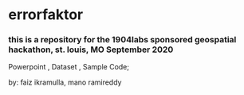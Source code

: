 # errorfaktor
### this is a repository for the 1904labs sponsored geospatial hackathon, st. louis, MO  September 2020
Powerpoint , Dataset , Sample Code;

by: faiz ikramulla, mano ramireddy
